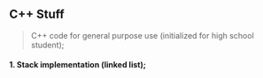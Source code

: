 ## C++ Stuff
> C++ code for general purpose use (initialized for high school student);


#### 1. Stack implementation (linked list);
